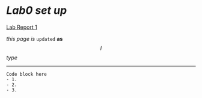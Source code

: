 
# _Lab0 set up_

[Lab Report 1](lab-report-1-week-0.md)



$this$ $page$
*is* `updated` **as** $$I$$ _type_

-----
```
Code block here
- 1. 
- 2. 
- 3.
```
